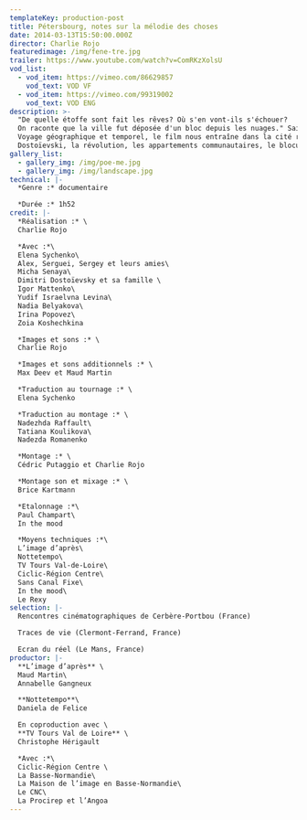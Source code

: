```yaml
---
templateKey: production-post
title: Pétersbourg, notes sur la mélodie des choses
date: 2014-03-13T15:50:00.000Z
director: Charlie Rojo
featuredimage: /img/fene-tre.jpg
trailer: https://www.youtube.com/watch?v=ComRKzXolsU
vod_list:
  - vod_item: https://vimeo.com/86629857
    vod_text: VOD VF
  - vod_item: https://vimeo.com/99319002
    vod_text: VOD ENG
description: >-
  "De quelle étoffe sont fait les rêves? Où s'en vont-ils s'échouer?
  On raconte que la ville fut déposée d'un bloc depuis les nuages." Saint-Pétersbourg. Les visages et les rêves.
  Voyage géographique et temporel, le film nous entraîne dans la cité russe au hasard des rencontres avec ses habitants.
  Dostoïevski, la révolution, les appartements communautaires, le blocus, le Tsar, Shrek ou encore Poutine : ils nous racontent leur ville, une ville qui aura changé quatre fois de nom, soumise aux humeurs des hommes et aux caprices du temps.
gallery_list:
  - gallery_img: /img/poe-me.jpg
  - gallery_img: /img/landscape.jpg
technical: |-
  *Genre :* documentaire

  *Durée :* 1h52
credit: |-
  *Réalisation :* \
  Charlie Rojo

  *Avec :*\
  Elena Sychenko\
  Alex, Serguei, Sergey et leurs amies\
  Micha Senaya\
  Dimitri Dostoïevsky et sa famille \
  Igor Mattenko\
  Yudif Israelvna Levina\
  Nadia Belyakova\
  Irina Popovez\
  Zoia Koshechkina

  *Images et sons :* \
  Charlie Rojo

  *Images et sons additionnels :* \
  Max Deev et Maud Martin

  *Traduction au tournage :* \
  Elena Sychenko

  *Traduction au montage :* \
  Nadezhda Raffault\
  Tatiana Koulikova\
  Nadezda Romanenko

  *Montage :* \
  Cédric Putaggio et Charlie Rojo

  *Montage son et mixage :* \
  Brice Kartmann 

  *Etalonnage :*\
  Paul Champart\
  In the mood

  *Moyens techniques :*\
  L’image d’après\
  Nottetempo\
  TV Tours Val-de-Loire\
  Ciclic-Région Centre\
  Sans Canal Fixe\
  In the mood\
  Le Rexy
selection: |-
  Rencontres cinématographiques de Cerbère-Portbou (France)

  Traces de vie (Clermont-Ferrand, France)

  Ecran du réel (Le Mans, France)
productor: |-
  **L’image d’après** \
  Maud Martin\
  Annabelle Gangneux 

  **Nottetempo**\
  Daniela de Felice

  En coproduction avec \
  **TV Tours Val de Loire** \
  Christophe Hérigault

  *Avec :*\
  Ciclic-Région Centre \
  La Basse-Normandie\
  La Maison de l’image en Basse-Normandie\
  Le CNC\
  La Procirep et l’Angoa
---
```

